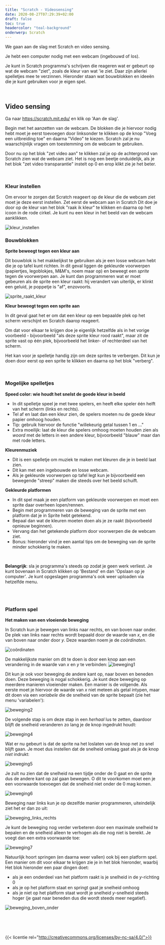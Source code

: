 ```yaml
---
title: "Scratch - Videosensing"
date: 2020-08-27T07:29:39+02:00
draft: false
toc: true
headercolor: "teal-background"
onderwerp: Scratch
---
```


We gaan aan de slag met Scratch en video sensing.

<!--more--> 

Je hebt een computer nodig met een webcam (ingebouwd of los).

Je kunt in Scratch programma's schrijven die reageren wat er gebeurt op wat de webcam "ziet", zoals de kleur van wat 'ie ziet. Daar zijn allerlei spelletjes mee te verzinnen. Hieronder staan wat bouwblokken en ideeën die je kunt gebruiken voor je eigen spel.

<br>

## Video sensing

Ga naar <a href="https://scratch.mit.edu/" target="_blank">https://scratch.mit.edu/</a> en klik op 'Aan de slag'.

Begin met het aanzetten van de webcam. De blokken die je hiervoor nodig hebt moet je eerst toevoegen door linksonder te klikken op de knop "Voeg een uitbreiding toe" en daarna "Video" te kiezen. Scratch zal je nu waarschijnlijk vragen om toestemming om de webcam te gebruiken. 

Door nu op het blok "zet video aan" te klikken zal je op de achtergrond van Scratch zien wat de webcam ziet. Het is nog een beetje onduidelijk, als je het blok "zet video transparantie" instelt op 0 en erop klikt zie je het beter.

<br>

### Kleur instellen

Om ervoor te zorgen dat Scratch reageert op de kleur die de webcam ziet moet je deze eerst instellen. Zet eerst de webcam aan in Scratch  Dit doe je door op de kleur van het blok "raak ik kleur" te klikken en daarna op het icoon in de rode cirkel. Je kunt nu een kleur in het beeld van de webcam aanklikken.

![kleur_instellen](images/kleur_instellen.png)
 
### Bouwblokken

**Sprite beweegt tegen een kleur aan**

Dit bouwblok is het makkelijkst te gebruiken als je een losse webcam hebt die je op tafel kunt richten. In dit geval liggen de gekleurde voorwerpen (papiertjes, legoblokjes, M&M's, noem maar op) en beweegt een *sprite* tegen de voorwerpen aan. Je kunt dan programmeren wat er moet gebeuren als de sprite een kleur raakt: hij verandert van uiterlijk, er klinkt een geluid, je poppetje is "af", enzovoorts.

![sprite_raakt_kleur](images/sprite_raakt_kleur.png)

**Kleur beweegt tegen een sprite aan**

In dit geval gaat het er om dat een kleur op een bepaalde plek op het scherm verschijnt en Scratch daarop reageert. 

Om dat voor elkaar te krijgen doe je eigenlijk hetzelfde als in het vorige voorbeeld - bijvoorbeeld "als deze sprite kleur rood raakt", maar zit de sprite vast op één plek, bijvoorbeeld het linker- of rechterdeel van het scherm. 

Het kan voor je spelletje handig zijn om deze sprites te verbergen. Dit kun je doen door eerst op een sprite te klikken en daarna op het blok "verberg".

<br>

### Mogelijke spelletjes


**Speed color: wie houdt het snelst de goede kleur in beeld**
- In dit spelletje speel je met twee spelers, en heeft elke speler één helft van het scherm (links en rechts).
- Tel af en laat dan een kleur zien, de spelers moeten nu de goede kleur papier omhoog houden.
- Tip: gebruik hiervoor de functie "willekeurig getal tussen 1 en ..."
- Extra moeilijk: laat de kleur die spelers omhoog moeten houden zien als *woord* met de letters in een andere kleur, bijvoorbeeld "blauw" maar dan met rode letters.

**Kleurenmuziek**
- Dit is een spelletje om muziek te maken met kleuren die je in beeld laat zien.
- Dit kan met een ingebouwde en losse webcam.
- Als je gekleurde voorwerpen op tafel legt kun je bijvoorbeeld een bewegende "streep" maken die steeds over het beeld schuift.

**Gekleurde platformen**
- In dit spel maak je een platform van gekleurde voorwerpen en moet een sprite daar overheen lopen/rennen.
- Begin met programmeren van de beweging van de sprite met een platform dat je in Sprite hebt getekend.
- Bepaal dan wat de kleuren moeten doen als je ze raakt (bijvoorbeeld opnieuw beginnen).
- Vervang dan het getekende platform door voorwerpen die de webcam ziet.
- Bonus: hieronder vind je een aantal tips om de beweging van de sprite minder schokkerig te maken.

<br>

**Belangrijk**: sla je programma's steeds op zodat je geen werk verliest. Je kunt bovenaan in Scratch klikken op 'Bestand' en dan 'Opslaan op je computer'. Je kunt opgeslagen programma's ook weer uploaden via hetzelfde menu.

<br>
<br>

### Platform spel

**Het maken van een vloeiende beweging**

In Scratch kun je bewegen van links naar rechts, en van boven naar onder. De plek van links naar rechts wordt bepaald door de waarde van *x*, en die van boven naar onder door *y*. Deze waarden noem je de *coördinaten*.

![coördinaten](images/coords.png)

De makkelijkste manier om dit te doen is door een knop aan een verandering in de waarde van *x* en *y* te verbinden:
![beweging1](images/beweging1.png)

Dit kun je ook voor beweging de andere kant op, naar boven en beneden doen. Deze beweging is nogal schokkerig. Je kunt deze beweging op meerdere manieren vloeiender maken. Een manier is de volgende. Als eerste moet je hiervoor de waarde van *x* niet meteen als getal intypen, maar dit doen via een *variabele* die de snelheid van de sprite bepaalt (zie het menu 'variabelen'):

![beweging2](images/beweging2.png)

De volgende stap is om deze stap in een *herhaal* lus te zetten, daardoor blijft de snelheid veranderen zo lang je de knop ingedrukt houdt:

![beweging4](images/beweging4.png)

Wat er nu gebeurt is dat de sprite na het loslaten van de knop net zo snel blijft gaan. Je moet dus instellen dat de snelheid omlaag gaat als je de knop *niet* indrukt:

![beweging5](images/beweging5.png)

Je zult nu zien dat de snelheid na een tijdje onder de 0 gaat en de sprite dus de andere kant op zal gaan bewegen. O dit te voorkomen moet een je een voorwaarde toevoegen dat de snelheid niet onder de 0 mag komen.

![beweging6](images/beweging6.png)

Beweging naar links kun je op dezelfde manier programmeren, uiteindelijk ziet het er dan zo uit:

![beweging_links_rechts](images/beweging_links_rechts.png)

Je kunt de beweging nog verder verbeteren door een maximale snelheid te bepalen en de snelheid alleen te verhogen als die nog niet is bereikt. Je voegt dan een extra voorwaarde toe:

![beweging7](images/beweging7.png)

Natuurlijk hoort springen (en daarna weer vallen) ook bij een platform spel. Een manier om dit voor elkaar te krijgen zie je in het blok hieronder, waarbij 
Het blok hieronder een paar dingen doet:
- als je een onderdeel van het platform raakt is je snelheid in de _y_-richting 0
- als je op het platform staat en springt gaat je snelheid omhoog
- als je niet op het platform staat wordt je snelheid _y_-snelheid steeds hoger (je gaat naar beneden dus die wordt steeds meer negatief).


![beweging_boven_onder](images/beweging_boven_onder.png)



<br>
<br>
<br>

{{< licentie rel="http://creativecommons.org/licenses/by-nc-sa/4.0/">}}